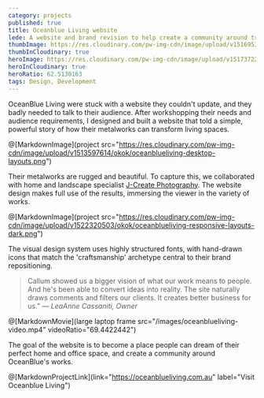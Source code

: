 ```yaml
---
category: projects
published: true
title: Oceanblue Living website
lede: A website and brand revision to help create a community around transformative architectural metalworks.
thumbImage: https://res.cloudinary.com/pw-img-cdn/image/upload/v1516953100/okok/thumb-oceanblueliving.jpg
thumbInCloudinary: true
heroImage: https://res.cloudinary.com/pw-img-cdn/image/upload/v1517372236/okok/oceanblueliving-hero.jpg
heroInCloudinary: true
heroRatio: 62.5130163
tags: Design, Development
---
```


OceanBlue Living were stuck with a website they couldn't update, and they badly needed to talk to their audience. After workshopping their needs and audience requirements, I
designed and built a website that told a simple, powerful story of how their metalworks can transform living spaces.

@[MarkdownImage](project src="https://res.cloudinary.com/pw-img-cdn/image/upload/v1513597614/okok/oceanblueliving-desktop-layouts.png")

Their metalworks are rugged and beautiful. To capture this, we collaborated with home and landscape specialist [J-Create Photography](http://j-create.com.au/). The website design makes full use of the results, immersing the viewer in the variety of works.

@[MarkdownImage](project src="https://res.cloudinary.com/pw-img-cdn/image/upload/v1522320503/okok/oceanblueliving-responsive-layouts-dark.png")

The visual design system uses highly structured fonts, with hand-drawn icons that match
the 'craftsmanship' archetype central to their brand repositioning.

> Callum showed us a bigger vision of what our work means to people. And he's been able to convert ideas into reality. The site naturally draws comments and filters our clients. It creates better business for us.” _— LeaAnne Cassaniti, Owner_

@[MarkdownMovie](large laptop frame src="/images/oceanblueliving-video.mp4" videoRatio="69.4422442")

<!-- @[MarkdownImage](src="https://res.cloudinary.com/pw-img-cdn/image/upload/v1517372170/okok/oceanblueliving-visual-system.png") -->

<!-- We continue to document new works. The image library we've built over the last 18 months allows OceanBlue Living to create high-impact social media at will. -->

The goal of the website is to become a place people can dream of their perfect home and
office space, and create a community around OceanBlue's works.

@[MarkdownProjectLink](link="https://oceanblueliving.com.au" label="Visit Oceanblue Living")
